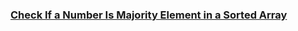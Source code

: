### [Check If a Number Is Majority Element in a Sorted Array](https://leetcode.com/problems/check-if-a-number-is-majority-element-in-a-sorted-array)


